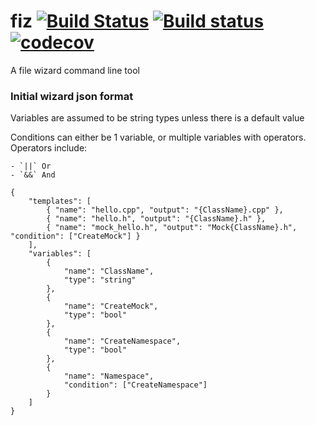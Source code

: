 # fiz [![Build Status](https://travis-ci.org/ismacaulay/fiz.svg?branch=master)](https://travis-ci.org/ismacaulay/fiz) [![Build status](https://ci.appveyor.com/api/projects/status/ctgwphqyc696u7ka?svg=true)](https://ci.appveyor.com/project/ismacaulay/fiz) [![codecov](https://codecov.io/gh/ismacaulay/fiz/branch/master/graph/badge.svg)](https://codecov.io/gh/ismacaulay/fiz)

A file wizard command line tool

### Initial wizard json format

Variables are assumed to be string types unless there is a default value

Conditions can either be 1 variable, or multiple variables with operators. Operators include:

    - `||` Or
    - `&&` And


```
{
    "templates": [
        { "name": "hello.cpp", "output": "{ClassName}.cpp" },
        { "name": "hello.h", "output": "{ClassName}.h" },
        { "name": "mock_hello.h", "output": "Mock{ClassName}.h", "condition": ["CreateMock"] }
    ],
    "variables": [
        {
            "name": "ClassName",
            "type": "string"
        },
        {
            "name": "CreateMock",
            "type": "bool"
        },
        {
            "name": "CreateNamespace",
            "type": "bool"
        },
        {
            "name": "Namespace",
            "condition": ["CreateNamespace"]
        }
    ]
}
```

